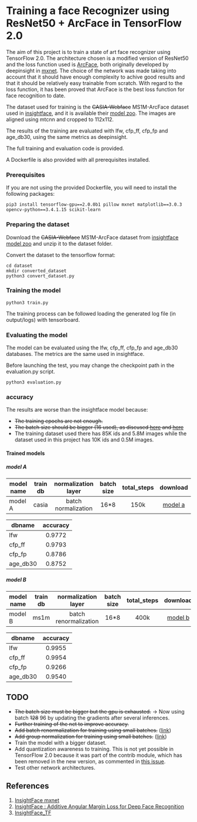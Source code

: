 # Training a face Recognizer using ResNet50 + ArcFace in TensorFlow 2.0

The aim of this project is to train a state of art face recognizer using TensorFlow 2.0. The architecture chosen is a modified version of ResNet50 and the loss function used is [ArcFace](https://arxiv.org/pdf/1801.07698.pdf), both originally developed by deepinsight in [mxnet](https://github.com/deepinsight/insightface). The choice of the network was made taking into account that it should have enough complexity to achive good results and that it should be relatively easy trainable from scratch. With regard to the loss function, it has been proved that ArcFace is the best loss function for face recognition to date.

The dataset used for training is the ~~CASIA-Webface~~ MS1M-ArcFace dataset used in [insightface](https://github.com/deepinsight/insightface), and it is available their [model zoo](https://github.com/deepinsight/insightface/wiki/Dataset-Zoo). The images are aligned using mtcnn and cropped to 112x112.

The results of the training are evaluated with lfw, cfp_ff, cfp_fp and age_db30, using the same metrics as deepinsight.

The full training and evaluation code is provided.

A Dockerfile is also provided with all prerequisites installed.


### Prerequisites

If you are not using the provided Dockerfile, you will need to install the following packages:

```
pip3 install tensorflow-gpu==2.0.0b1 pillow mxnet matplotlib==3.0.3 opencv-python==3.4.1.15 scikit-learn
```

### Preparing the dataset

Download the ~~CASIA-Webface~~ MS1M-ArcFace dataset from [insightface model zoo](https://github.com/deepinsight/insightface/wiki/Dataset-Zoo) and unzip it to the dataset folder.

Convert the dataset to the tensorflow format:

```
cd dataset
mkdir converted_dataset
python3 convert_dataset.py
```

### Training the model

```
python3 train.py
```

The training process can be followed loading the generated log file (in output/logs) with tensorboard.

### Evaluating the model

The model can be evaluated using the lfw, cfp_ff, cfp_fp and age_db30 databases. The metrics are the same used in insightface.

Before launching the test, you may change the checkpoint path in the evaluation.py script.

```
python3 evaluation.py
```

### accuracy

The results are worse than the insightface model because: 
* ~~The training epochs are not enough.~~
* ~~The batch size should be bigger (16 used), as discused [here](https://github.com/deepinsight/insightface/issues/91) and [here](https://github.com/deepinsight/insightface/issues/86)~~
* The training dataset used there has 85K ids and 5.8M images while the dataset used in this project has 10K ids and 0.5M images.

#### Trained models

##### model A
| model name    | train db| normalization layer |batch size| total_steps | download |
| ----- |:-----:|:-----:|:-----:|:-----:|:-----:|
| model A | casia |batch normalization|16*8| 150k |[model a](https://drive.google.com/open?id=1RrVazZAWgDL26HxtacdeHfOADWERDUHK)|

| dbname | accuracy |
| ----- |:-----:|
| lfw |0.9772|
| cfp_ff |0.9793|
| cfp_fp |0.8786|
| age_db30 |0.8752|


##### model B
| model name    | train db| normalization layer |batch size| total_steps | download |
| ----- |:-----:|:-----:|:-----:|:-----:|:-----:|
| model B | ms1m |batch renormalization|16*8| 400k |[model b](https://drive.google.com/open?id=1PBDCw69nc3Ld02tj1n-ScFEbamzug7sW)|

| dbname | accuracy |
| ----- |:-----:|
| lfw |0.9955|
| cfp_ff |0.9954|
| cfp_fp |0.9266|
| age_db30 |0.9540|

## TODO
* ~~The batch size must be bigger but the gpu is exhausted.~~ -> Now using batch ~~128~~ 96 by updating the gradients after several inferences. 
* ~~Further training of the net to improve accuracy.~~
* ~~Add batch renormalization for training using small batches.~~ ([link](https://arxiv.org/pdf/1702.03275.pdf))
* ~~Add group normalization for training using small batches.~~ ([link](https://arxiv.org/pdf/1803.08494.pdf))
* Train the model with a bigger dataset.
* Add quantization awareness to training. This is not yet possible in TensorFlow 2.0 because it was part of the contrib module, which has been removed in the new version, as commented in [this issue](https://github.com/tensorflow/tensorflow/issues/27880).
* Test other network architectures.

## References
1. [InsightFace mxnet](https://github.com/deepinsight/insightface)
2. [InsightFace : Additive Angular Margin Loss for Deep Face Recognition](https://arxiv.org/abs/1801.07698)
3. [InsightFace_TF](https://raw.githubusercontent.com/auroua/InsightFace_TF)
